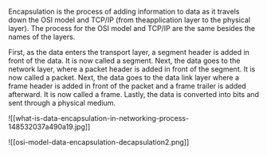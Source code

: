 Encapsulation is the process of adding information to data as it travels down the OSI model and TCP/IP (from theapplication layer to the physical layer). The process for the OSI model and TCP/IP are the same besides the names of the layers.

First, as the data enters the transport layer, a segment header is added in front of the data. It is now called a segment. Next, the data goes to the network layer, where a packet header is added in front of the segment. It is now called a packet. Next, the data goes to the data link layer where a frame header is added in front of the packet and a frame trailer is added afterward. It is now called a frame. Lastly, the data is converted into bits and sent through a physical medium.

![[what-is-data-encapsulation-in-networking-process-148532037a490a19.jpg]]

![[osi-model-data-encapsulation-decapsulation2.png]]
